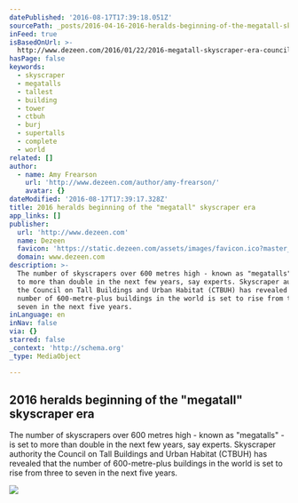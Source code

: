 ```yaml
---
datePublished: '2016-08-17T17:39:18.051Z'
sourcePath: _posts/2016-04-16-2016-heralds-beginning-of-the-megatall-skyscraper-era.md
inFeed: true
isBasedOnUrl: >-
  http://www.dezeen.com/2016/01/22/2016-megatall-skyscraper-era-council-tall-buildings-urban-habitat-ctbuh/
hasPage: false
keywords:
  - skyscraper
  - megatalls
  - tallest
  - building
  - tower
  - ctbuh
  - burj
  - supertalls
  - complete
  - world
related: []
author:
  - name: Amy Frearson
    url: 'http://www.dezeen.com/author/amy-frearson/'
    avatar: {}
dateModified: '2016-08-17T17:39:17.328Z'
title: 2016 heralds beginning of the "megatall" skyscraper era
app_links: []
publisher:
  url: 'http://www.dezeen.com'
  name: Dezeen
  favicon: 'https://static.dezeen.com/assets/images/favicon.ico?master_1255'
  domain: www.dezeen.com
description: >-
  The number of skyscrapers over 600 metres high - known as "megatalls" - is set
  to more than double in the next few years, say experts. Skyscraper authority
  the Council on Tall Buildings and Urban Habitat (CTBUH) has revealed that the
  number of 600-metre-plus buildings in the world is set to rise from three to
  seven in the next five years.
inLanguage: en
inNav: false
via: {}
starred: false
_context: 'http://schema.org'
_type: MediaObject

---
```

<article style=""><h1>2016 heralds beginning of the "megatall" skyscraper era</h1><p>The number of skyscrapers over 600 metres high - known as "megatalls" - is set to more than double in the next few years, say experts. Skyscraper authority the Council on Tall Buildings and Urban Habitat (CTBUH) has revealed that the number of 600-metre-plus buildings in the world is set to rise from three to seven in the next five years.</p><img src="http://static.dezeen.com/uploads/2016/01/The-Kingdom-Tower_Adrian-Smith_Gordon-Gill-Architecture-_dezeen_social.jpg" /></article>